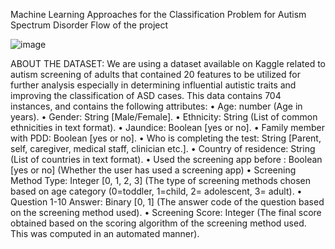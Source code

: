 Machine Learning Approaches for the Classification Problem for Autism Spectrum Disorder 
Flow of the project

![image](https://user-images.githubusercontent.com/65540050/164676878-e8c4b824-3fc6-4819-ac5a-68f7b71d20a0.png)

 

ABOUT THE DATASET:
We are using a dataset available on Kaggle related to autism screening of adults that contained 20 features to be utilized for further analysis especially in determining influential autistic traits and improving the classification of ASD cases.
This data contains 704 instances, and contains the following attributes:
•	Age: number (Age in years).
•	Gender: String [Male/Female].
•	Ethnicity: String (List of common ethnicities in text format).
•	Jaundice: Boolean [yes or no].
•	Family member with PDD: Boolean [yes or no].
•	Who is completing the test: String [Parent, self, caregiver, medical staff, clinician etc.].
•	Country of residence: String (List of countries in text format).
•	Used the screening app before : Boolean [yes or no] (Whether the user has used a screening app)
•	Screening Method Type: Integer [0, 1, 2, 3] (The type of screening methods chosen based on age category (0=toddler, 1=child, 2= adolescent, 3= adult).
•	Question 1-10 Answer: Binary [0, 1] (The answer code of the question based on the screening method used).
•	Screening Score: Integer (The final score obtained based on the scoring algorithm of the screening method used. This was computed in an automated manner).
